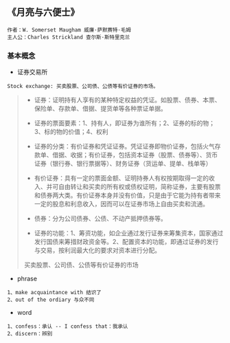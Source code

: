 ## 《月亮与六便士》

```
作者：W. Somerset Maugham 威廉·萨默赛特·毛姆
主人公：Charles Strickland 查尔斯·斯特里克兰
```

### 基本概念

* 证券交易所
```
Stock exchange: 买卖股票、公司债、公债等有价证券的市场。
```
>* 证券：证明持有人享有的某种特定权益的凭证。如股票、债券、本票、保险单、存款单、借据、提货单等各种票证单据。
>
>* 证券的票面要素：1、持有人，即证券为谁所有；2、证券的标的物；3、标的物的价值；4、权利
>
>* 证券的分类：有价证券和凭证证券。凭证证券即物价证券，包括火气存款单、借据、收据；有价证券，包括资本证券（股票、债券等）、货币证券（银行券、银行票据等）、财务证券（货运单、提单、栈单等）
>
>* 有价证券：具有一定的票面金额、证明持券人有权按期取得一定的收入、并可自由转让和买卖的所有权或债权证明，简称证券，主要有股票和债券两大类。有价证券本身并没有价值，只是由于它能为持有者带来一定的股息和利息收入，因而可以在证券市场上自由买卖和流通。
>
>* 债券：分为公司债券、公债、不动产抵押债券等。
>* 证券的功能：1、筹资功能，如企业通过发行证券来筹集资本，国家通过发行国债来筹措财政资金等。2、配置资本的功能，即通过证券的发行与交易，按利润最大化的要求对资本进行分配。
>
>买卖股票、公司债、公债等有价证券的市场

* phrase
```
1、make acquaintance with 结识了
2、out of the ordiary 与众不同
```

* word
```
1、confess：承认 -- I confess that：我承认
2、discern：辨别 
```